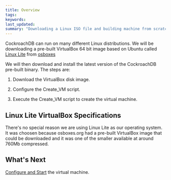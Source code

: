 ```yaml
---
title: Overview
tags: 
keywords: 
last_updated: 
summary: "Downloading a Linux ISO file and building machine from scratch can take a while and be prone to errors so we will be using a pre-built VirtualBox disk image containing an installed version of a Linux distrubution to save time."
---
```


CockroachDB can run on many different Linux distributions. We will be downloading a pre-built VirtualBox 64 bit image based on Ubuntu called [Linux Lite](https://www.linuxliteos.com/) from [osboxes](http://www.osboxes.org/)

We will then download and install the latest version of the CockroachDB pre-built binary. The steps are:

1.  Download the VirtualBox disk image.

2.  Configure the Create_VM script.

3.  Execute the Create_VM script to create the virtual machine.


## Linux Lite VirtualBox Specifications

There's no special reason we are using Linux Lite as our operating system. It was choosen because osboxes.org had a pre-built VirtualBox image that could be downloaded and it was one of the smaller available at around 760Mb compressed.


## What's Next

[Configure and Start](cockroach-vb-single_vm_install_and_configure) the virtual machine.
